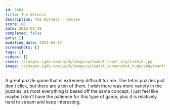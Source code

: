 ```yaml
---
id: 5601
title: The Witness
description: The Witness - Review
score: 60
date: 2016-01-28
completed: false
goty: []
modified_date: 2024-04-17
screenshots: []
tags: []
videos: []
cover: //images.igdb.com/igdb/image/upload/t_cover_big/co3hih.jpg
image: //images.igdb.com/igdb/image/upload/t_screenshot_huge/e8qytounfoctqic0d8pe.jpg
---
```

A great puzzle game that is extremely difficult for me. The tetris puzzles just don't click, but there are a ton of them. I wish there was more variety in the puzzles, as most everything is based off the same concept. I just feel like maybe I don't have the patience for this type of game, plus it is relatively hard to stream and keep interesting.